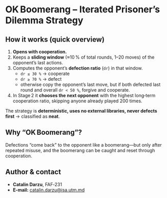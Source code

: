 # OK Boomerang – Iterated Prisoner’s Dilemma Strategy

## How it works (quick overview)

1. **Opens with cooperation.**
2. Keeps a **sliding window** (≈10 % of total rounds, 1–20 moves) of the opponent’s last actions.
3. Computes the opponent’s **defection ratio** (`dr`) in that window.  
   * `dr ≤ 30 %` → cooperate  
   * `dr ≥ 70 %` → defect  
   * otherwise copy the opponent’s last move, but if both defected last round and overall `dr < 50 %`, forgive and cooperate.
4. In Stage 2 it **chooses the next opponent** with the highest long‑term cooperation ratio, skipping anyone already played 200 times.

The strategy is **deterministic, uses no external libraries, never defects first** → classified as **neat**.

## Why “OK Boomerang”?

Defections “come back” to the opponent like a boomerang—but only after repeated misuse, and the boomerang can be caught and reset through cooperation.

## Author & contact

* **Catalin Darzu**, FAF‑231 
* **E‑mail:** catalin.darzu@isa.utm.md
